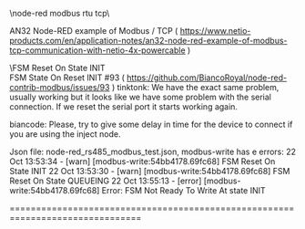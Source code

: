 
\node-red modbus rtu tcp\

AN32 Node-RED example of Modbus / TCP ( https://www.netio-products.com/en/application-notes/an32-node-red-example-of-modbus-tcp-communication-with-netio-4x-powercable )


\FSM Reset On State INIT\
FSM State On Reset INIT #93 ( https://github.com/BiancoRoyal/node-red-contrib-modbus/issues/93 )
tinktonk: We have the exact same problem, usually working but it looks like we have some problem with the serial connection. If we reset the serial port it starts working again.

biancode: Please, try to give some delay in time for the device to connect if you are using the inject node.

Json file: node-red_rs485_modbus_test.json, modbus-write has e errors:
22 Oct 13:53:34 - [warn] [modbus-write:54bb4178.69fc68] FSM Reset On State INIT
22 Oct 13:53:30 - [warn] [modbus-write:54bb4178.69fc68] FSM Reset On State QUEUEING
22 Oct 13:55:13 - [error] [modbus-write:54bb4178.69fc68] Error: FSM Not Ready To Write At state INIT

===============================================================================
